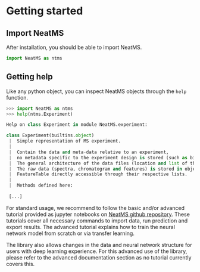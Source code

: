 # Getting started

## Import NeatMS

After installation, you should be able to import NeatMS.

``` python
import NeatMS as ntms
```

## Getting help

Like any python object, you can inspect NeatMS objects through the `help` function.

``` python
>>> import NeatMS as ntms
>>> help(ntms.Experiment)

Help on class Experiment in module NeatMS.experiment:

class Experiment(builtins.object)
 |  Simple representation of MS experiment.
 |  
 |  Contain the data and meta-data relative to an experiment, 
 |  no metadata specific to the experiment design is stored (such as biological groups).
 |  The general architecture of the data files (location and list of the raw data files and feature file) is stored within this class.
 |  The raw data (spectra, chromatogram and features) is stored in objects of type Sample and 
 |  FeatureTable directly accessible through their respective lists.
 |  
 |  Methods defined here:
 
 [...]
```

For standard usage, we recommend to follow the basic and/or advanced tutorial provided as jupyter notebooks on [NeatMS github repository](https://github.com/bihealth/NeatMS/tree/master/notebook/tutorial). These tutorials cover all necessary commands to import data, run prediction and export results. The advanced tutorial explains how to train the neural network model from scratch or via transfer learning. 

The library also allows changes in the data and neural network structure for users with deep learning experience. For this advanced use of the library, please refer to the advanced documentation section as no tutorial currently covers this. 

